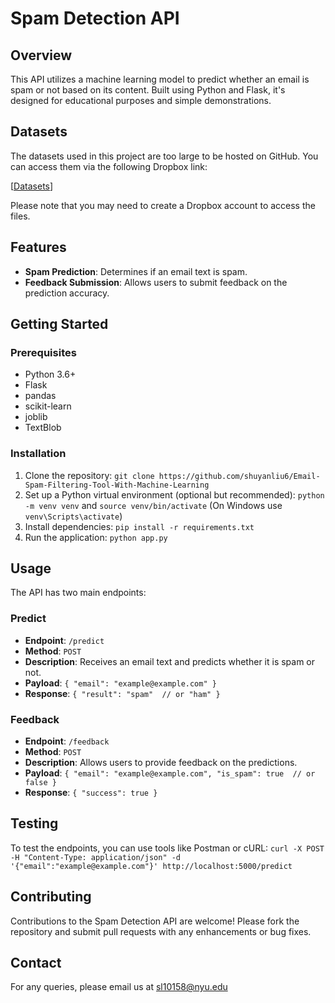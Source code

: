 # Spam Detection API

## Overview

This API utilizes a machine learning model to predict whether an email is spam or not based on its content. Built using Python and Flask, it's designed for educational purposes and simple demonstrations.

## Datasets

The datasets used in this project are too large to be hosted on GitHub. You can access them via the following Dropbox link:

[[Datasets](https://www.dropbox.com/scl/fo/ftkdawlhffyjv15if9d3p/AGvvf5ZDzsN8uC86GD9OsOE?rlkey=8irdn7czo1nzgifcsitbyboll&st=dt49fqs5&dl=0)]

Please note that you may need to create a Dropbox account to access the files.

## Features

* **Spam Prediction**: Determines if an email text is spam.
* **Feedback Submission**: Allows users to submit feedback on the prediction accuracy.

## Getting Started

### Prerequisites

* Python 3.6+
* Flask
* pandas
* scikit-learn
* joblib
* TextBlob

### Installation

1. Clone the repository: `git clone https://github.com/shuyanliu6/Email-Spam-Filtering-Tool-With-Machine-Learning`
2. Set up a Python virtual environment (optional but recommended): `python -m venv venv` and `source venv/bin/activate` (On Windows use `venv\Scripts\activate`)
3. Install dependencies: `pip install -r requirements.txt`
4. Run the application: `python app.py`

## Usage

The API has two main endpoints:

### Predict

* **Endpoint**: `/predict`
* **Method**: `POST`
* **Description**: Receives an email text and predicts whether it is spam or not.
* **Payload**: `{ "email": "example@example.com" }`
* **Response**: `{ "result": "spam"  // or "ham" }`

### Feedback

* **Endpoint**: `/feedback`
* **Method**: `POST`
* **Description**: Allows users to provide feedback on the predictions.
* **Payload**: `{ "email": "example@example.com", "is_spam": true  // or false }`
* **Response**: `{ "success": true }`

## Testing

To test the endpoints, you can use tools like Postman or cURL: `curl -X POST -H "Content-Type: application/json" -d '{"email":"example@example.com"}' http://localhost:5000/predict`

## Contributing

Contributions to the Spam Detection API are welcome! Please fork the repository and submit pull requests with any enhancements or bug fixes.

## Contact

For any queries, please email us at [sl10158@nyu.edu](mailto:sl10158@nyu.edu)
